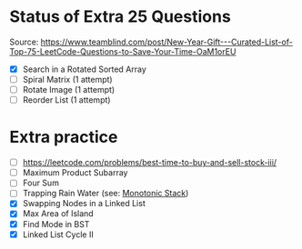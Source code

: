 # Status of Extra 25 Questions
Source: https://www.teamblind.com/post/New-Year-Gift---Curated-List-of-Top-75-LeetCode-Questions-to-Save-Your-Time-OaM1orEU

- [x] Search in a Rotated Sorted Array
- [ ] Spiral Matrix (1 attempt)
- [ ] Rotate Image (1 attempt)
- [ ] Reorder List (1 attempt)

# Extra practice
- [ ] https://leetcode.com/problems/best-time-to-buy-and-sell-stock-iii/
- [ ] Maximum Product Subarray
- [ ] Four Sum
- [ ] Trapping Rain Water (see: [Monotonic Stack](https://medium.com/techtofreedom/algorithms-for-interview-2-monotonic-stack-462251689da8))
- [x] Swapping Nodes in a Linked List
- [x] Max Area of Island
- [x] Find Mode in BST
- [x] Linked List Cycle II 
